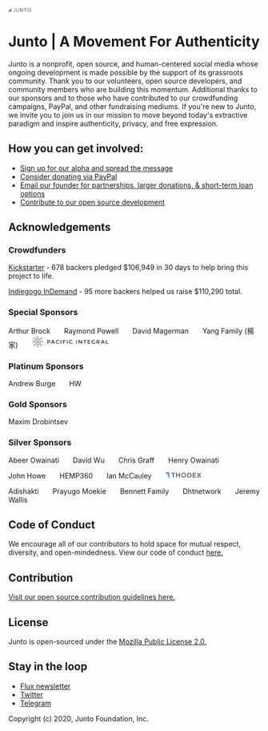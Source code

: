 
<img src="/junto_logo--rainbow.png" width="45px">

# Junto | A Movement For Authenticity
Junto is a nonprofit, open source, and human-centered social media whose ongoing development is made possible by the support of its grassroots community. Thank you to our volunteers, open source developers, and community members who are
building this momentum. Additional thanks to our sponsors and to those who have contributed to our crowdfunding campaigns, PayPal, and other fundraising mediums. If you're new to Junto, we invite you to join us in our mission to move beyond today's extractive paradigm and inspire authenticity, privacy, and free expression. 

## How you can get involved: 

* <a href="https://junto.typeform.com/to/xpwCxK" target="_blank">Sign up for our alpha and spread the message</a>
* <a href="https://www.paypal.com/cgi-bin/webscr?cmd=_s-xclick&hosted_button_id=CX87U4QQQX2TW&source=url" target="_blank">Consider donating via PayPal</a> 
* [Email our founder for partnerships, larger donations, & short-term loan options](mailto:eric@junto.foundation)
* [Contribute to our open source development](https://github.com/juntofoundation/junto-mobile/blob/prepare-open-source/OPEN-SOURCE.md)

## Acknowledgements
### Crowdfunders
[Kickstarter](https://www.kickstarter.com/projects/1958309948/junto-a-new-breed-of-social-media) - 678 backers pledged $106,949 in 30 days to help bring this project to life.

[Indiegogo InDemand](https://www.indiegogo.com/projects/junto-a-new-breed-of-social-media--2#/) - 95 more backers helped us raise $110,290 total.

### Special Sponsors
Arthur Brock &nbsp; &nbsp; &nbsp; Raymond Powell &nbsp; &nbsp; &nbsp; David Magerman &nbsp; &nbsp; &nbsp; Yang Family (楊家)  &nbsp; &nbsp; &nbsp; <img src="/pacificintegral_logo.png" height ="24px">

### Platinum Sponsors
Andrew Burge &nbsp; &nbsp; &nbsp; HW

### Gold Sponsors
Maxim Drobintsev 

### Silver Sponsors
Abeer Owainati &nbsp; &nbsp; &nbsp; David Wu &nbsp;  &nbsp;  &nbsp; Chris Graff &nbsp; &nbsp; &nbsp; Henry Owainati

John Howe &nbsp; &nbsp; &nbsp; HEMP360  &nbsp; &nbsp; &nbsp; Ian McCauley  &nbsp; &nbsp; &nbsp; <img src="/thodex_logo.png" height="12px">

Adishakti &nbsp; &nbsp; &nbsp; Prayugo Moekie &nbsp; &nbsp; &nbsp; Bennett Family &nbsp; &nbsp; &nbsp; Dhtnetwork &nbsp; &nbsp; &nbsp; Jeremy Wallis

## Code of Conduct
We encourage all of our contributors to hold space for mutual respect, diversity, and open-mindedness. View our code of conduct [here.](https://github.com/juntofoundation/junto-mobile/blob/prepare-open-source/CONDUCT.md)

## Contribution
[Visit our open source contribution guidelines here.](https://github.com/juntofoundation/junto-mobile/blob/prepare-open-source/OPEN-SOURCE.md)

## License
Junto is open-sourced under the [Mozilla Public License 2.0.](https://github.com/juntofoundation/junto-mobile/blob/prepare-open-source/LICENSE)

## Stay in the loop
* [Flux newsletter](https://junto.substack.com/)
* [Twitter](https://twitter.com/juntofoundation)
* [Telegram](http://t.me/juntofoundation)

Copyright (c) 2020, Junto Foundation, Inc.
